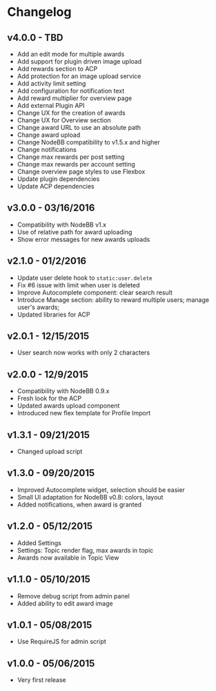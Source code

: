 # Changelog

## v4.0.0 - TBD

- Add an edit mode for multiple awards
- Add support for plugin driven image upload
- Add rewards section to ACP
- Add protection for an image upload service
- Add activity limit setting
- Add configuration for notification text
- Add reward multiplier for overview page
- Add external Plugin API
- Change UX for the creation of awards
- Change UX for Overview section
- Change award URL to use an absolute path
- Change award upload
- Change NodeBB compatibility to v1.5.x and higher
- Change notifications
- Change max rewards per post setting
- Change max rewards per account setting
- Change overview page styles to use Flexbox
- Update plugin dependencies
- Update ACP dependencies

## v3.0.0 - 03/16/2016

- Compatibility with NodeBB v1.x
- Use of relative path for award uploading
- Show error messages for new awards uploads

## v2.1.0 - 01/2/2016

- Update user delete hook to `static:user.delete`
- Fix #6 issue with limit when user is deleted
- Improve Autocomplete component: clear search result
- Introduce Manage section: ability to reward multiple users; manage user's awards;
- Updated libraries for ACP

## v2.0.1 - 12/15/2015

- User search now works with only 2 characters

## v2.0.0 - 12/9/2015

- Compatibility with NodeBB 0.9.x
- Fresh look for the ACP
- Updated awards upload component
- Introduced new flex template for Profile Import

## v1.3.1 - 09/21/2015

- Changed upload script

## v1.3.0 - 09/20/2015

- Improved Autocomplete widget, selection should be easier
- Small UI adaptation for NodeBB v0.8: colors, layout
- Added notifications, when award is granted

## v1.2.0 - 05/12/2015

- Added Settings
- Settings: Topic render flag, max awards in topic
- Awards now available in Topic View

## v1.1.0 - 05/10/2015

- Remove debug script from admin panel
- Added ability to edit award image

## v1.0.1 - 05/08/2015

- Use RequireJS for admin script

## v1.0.0 - 05/06/2015

- Very first release